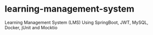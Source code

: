 # learning-management-system

Learning Management System (LMS) Using SpringBoot, JWT, MySQL, Docker, jUnit and Mocktio
